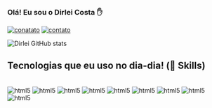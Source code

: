 ### Olá! Eu sou o Dirlei Costa ✋

[![conatato](https://img.shields.io/badge/GitHub-100000?style=for-the-badge&logo=github&logoColor=white)](https://github.com/Dirleisc/)
[![contato](https://img.shields.io/badge/LinkedIn-0077B5?style=for-the-badge&logo=linkedin&logoColor=white)](https://www.linkedin.com/in/dirleicosta)

![Dirlei GitHub stats](https://github-readme-stats.vercel.app/api?username=Dirleisc&show_icons=true&theme=dracula)

## Tecnologias que eu uso no dia-dia! (🚀 Skills)

<div style="display: iline_block"><br/>
  <img align="center" alt="html5" src= "https://img.shields.io/badge/HTML5-E34F26?style=for-the-badge&logo=html5&logoColor=white">
  <img align="center" alt="html5" src= "https://img.shields.io/badge/CSS3-1572B6?style=for-the-badge&logo=css3&logoColor=white">
  <img align="center" alt="html5" src= "https://img.shields.io/badge/JavaScript-F7DF1E?style=for-the-badge&logo=javascript&logoColor=black">
  <img align="center" alt="html5" src= "https://img.shields.io/badge/Node.js-43853D?style=for-the-badge&logo=node.js&logoColor=white">
  <img align="center" alt="html5" src= "https://img.shields.io/badge/React-20232A?style=for-the-badge&logo=react&logoColor=61DAFB">
  <img align="center" alt="html5" src= "https://img.shields.io/badge/Tailwind_CSS-38B2AC?style=for-the-badge&logo=tailwind-css&logoColor=white">
  <img align="center" alt="html5" src= "https://img.shields.io/badge/styled--components-DB7093?style=for-the-badge&logo=styled-components&logoColor=white">
  <img align="center" alt="html5" src= "https://img.shields.io/badge/Material--UI-0081CB?style=for-the-badge&logo=material-ui&logoColor=white">
  <img align="center" alt="html5" src= "https://img.shields.io/badge/MySQL-005C84?style=for-the-badge&logo=mysql&logoColor=white">
</div>

